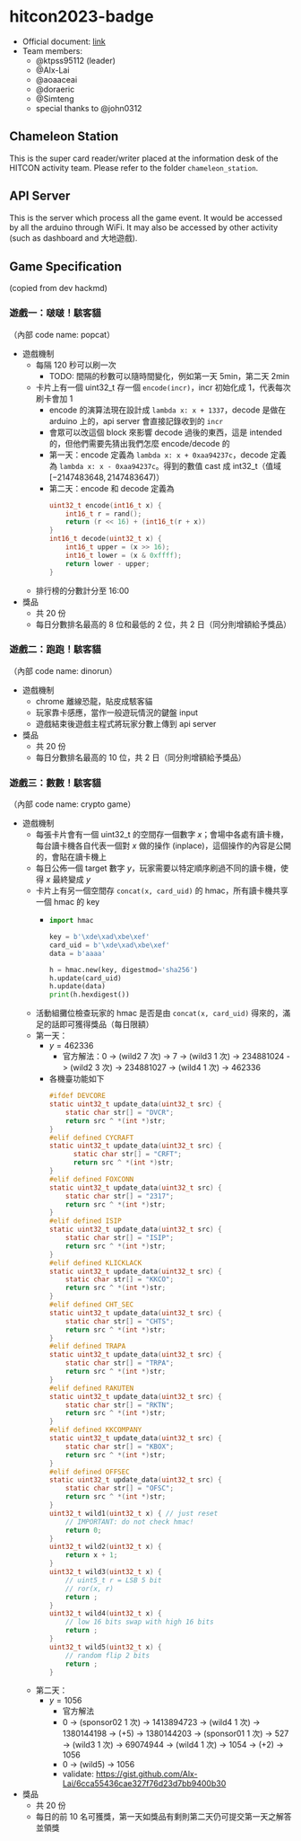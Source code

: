 # hitcon2023-badge

* Official document: [link](https://docs.google.com/document/d/1-b-IGACYCKCki-YTx9WcoPfhuFjb6nA6ySIB4u-Rhjk/edit?usp=sharing)
* Team members:
    * @ktpss95112 (leader)
    * @Alx-Lai
    * @aoaaceai
    * @doraeric
    * @Simteng
    * special thanks to @john0312

## Chameleon Station

This is the super card reader/writer placed at the information desk of the HITCON activity team. Please refer to the folder `chameleon_station`.

## API Server

This is the server which process all the game event. It would be accessed by all the arduino through WiFi. It may also be accessed by other activity (such as dashboard and 大地遊戲).

## Game Specification

(copied from dev hackmd)

### 遊戲一：啵啵！駭客貓
（內部 code name: popcat）

* 遊戲機制
    * 每隔 120 秒可以刷一次
        * TODO: 間隔的秒數可以隨時間變化，例如第一天 5min，第二天 2min
    * 卡片上有一個 uint32_t 存一個 `encode(incr)`，incr 初始化成 1，代表每次刷卡會加 1
        * encode 的演算法現在設計成 `lambda x: x + 1337`，decode 是做在 arduino 上的，api server 會直接記錄收到的 `incr`
        * 會眾可以改這個 block 來影響 decode 過後的東西，這是 intended 的，但他們需要先猜出我們怎麼 encode/decode 的
        * 第一天：encode 定義為 `lambda x: x + 0xaa94237c`，decode 定義為 `lambda x: x - 0xaa94237c`。得到的數值 cast 成 int32_t（值域 $[-2147483648, 2147483647)$）
        * 第二天：encode 和 decode 定義為
          ```c
          uint32_t encode(int16_t x) {
              int16_t r = rand();
              return (r << 16) + (int16_t(r + x))
          }
          int16_t decode(uint32_t x) {
              int16_t upper = (x >> 16);
              int16_t lower = (x & 0xffff);
              return lower - upper;
          }
          ```
    * 排行榜的分數計分至 16:00
* 獎品
    * 共 20 份
    * 每日分數排名最高的 8 位和最低的 2 位，共 2 日（同分則增額給予獎品）


### 遊戲二：跑跑！駭客貓
（內部 code name: dinorun）

* 遊戲機制
    * chrome 離線恐龍，貼皮成駭客貓
    * 玩家靠卡感應，當作一般遊玩情況的鍵盤 input
    * 遊戲結束後遊戲主程式將玩家分數上傳到 api server
* 獎品
    * 共 20 份
    * 每日分數排名最高的 10 位，共 2 日（同分則增額給予獎品）


### 遊戲三：數數！駭客貓
（內部 code name: crypto game）

* 遊戲機制
    * 每張卡片會有一個 uint32_t 的空間存一個數字 $x$；會場中各處有讀卡機，每台讀卡機各自代表一個對 $x$ 做的操作 (inplace)，這個操作的內容是公開的，會貼在讀卡機上
    * 每日公佈一個 target 數字 $y$，玩家需要以特定順序刷過不同的讀卡機，使得 $x$ 最終變成 $y$
    * 卡片上有另一個空間存 `concat(x, card_uid)` 的 hmac，所有讀卡機共享一個 hmac 的 key
        * ```python
          import hmac

          key = b'\xde\xad\xbe\xef'
          card_uid = b'\xde\xad\xbe\xef'
          data = b'aaaa'

          h = hmac.new(key, digestmod='sha256')
          h.update(card_uid)
          h.update(data)
          print(h.hexdigest())
          ```
    * 活動組攤位檢查玩家的 hmac 是否是由 `concat(x, card_uid)` 得來的，滿足的話即可獲得獎品（每日限額）
    * 第一天：
        * $y = 462336$
            * 官方解法：0
              -> (wild2 7 次) -> 7
              -> (wild3 1 次) -> 234881024
              -> (wild2 3 次) -> 234881027
              -> (wild4 1 次) -> 462336
        * 各機臺功能如下
          ```c
          #ifdef DEVCORE
          static uint32_t update_data(uint32_t src) {
              static char str[] = "DVCR";
              return src ^ *(int *)str;
          }
          #elif defined CYCRAFT
          static uint32_t update_data(uint32_t src) {
                static char str[] = "CRFT";
                return src ^ *(int *)str;
          }
          #elif defined FOXCONN
          static uint32_t update_data(uint32_t src) {
              static char str[] = "2317";
              return src ^ *(int *)str;
          }
          #elif defined ISIP
          static uint32_t update_data(uint32_t src) {
              static char str[] = "ISIP";
              return src ^ *(int *)str;
          }
          #elif defined KLICKLACK
          static uint32_t update_data(uint32_t src) {
              static char str[] = "KKCO";
              return src ^ *(int *)str;
          }
          #elif defined CHT_SEC
          static uint32_t update_data(uint32_t src) {
              static char str[] = "CHTS";
              return src ^ *(int *)str;
          }
          #elif defined TRAPA
          static uint32_t update_data(uint32_t src) {
              static char str[] = "TRPA";
              return src ^ *(int *)str;
          }
          #elif defined RAKUTEN
          static uint32_t update_data(uint32_t src) {
              static char str[] = "RKTN";
              return src ^ *(int *)str;
          }
          #elif defined KKCOMPANY
          static uint32_t update_data(uint32_t src) {
              static char str[] = "KBOX";
              return src ^ *(int *)str;
          }
          #elif defined OFFSEC
          static uint32_t update_data(uint32_t src) {
              static char str[] = "OFSC";
              return src ^ *(int *)str;
          }
          uint32_t wild1(uint32_t x) { // just reset
              // IMPORTANT: do not check hmac!
              return 0;
          }
          uint32_t wild2(uint32_t x) {
              return x + 1;
          }
          uint32_t wild3(uint32_t x) {
              // uint5_t r = LSB 5 bit
              // ror(x, r)
              return ;
          }
          uint32_t wild4(uint32_t x) {
              // low 16 bits swap with high 16 bits
              return ;
          }
          uint32_t wild5(uint32_t x) {
              // random flip 2 bits
              return ;
          }
          ```
    * 第二天：
        * $y = 1056$
            * 官方解法
            * 0
              -> (sponsor02 1 次) -> 1413894723
              -> (wild4 1 次) -> 1380144198
              -> (+5) -> 1380144203
              -> (sponsor01 1 次) -> 527
              -> (wild3 1 次) -> 69074944
              -> (wild4 1 次) -> 1054
              -> (+2) -> 1056
            * 0
              -> (wild5) -> 1056
            * validate: https://gist.github.com/Alx-Lai/6cca55436cae327f76d23d7bb9400b30
* 獎品
    * 共 20 份
    * 每日的前 10 名可獲獎，第一天如獎品有剩則第二天仍可提交第一天之解答並領獎
